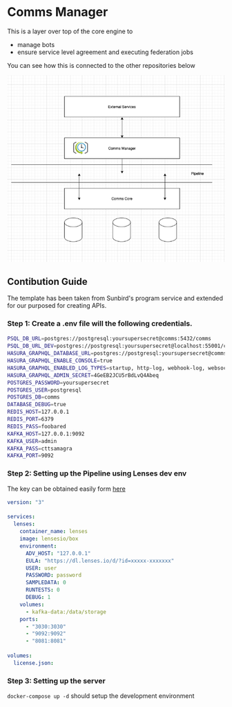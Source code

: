 # Comms Manager

This is a layer over top of the core engine to

- manage bots
- ensure service level agreement and executing federation jobs

You can see how this is connected to the other repositories below

![Connections](./docs/connections.png)

## Contibution Guide

The template has been taken from Sunbird's program service and extended for our purposed for creating APIs.

### Step 1: Create a .env file will the following credentials.

```sh
PSQL_DB_URL=postgres://postgresql:yoursupersecret@comms:5432/comms
PSQL_DB_URL_DEV=postgres://postgresql:yoursupersecret@localhost:55001/comms
HASURA_GRAPHQL_DATABASE_URL=postgres://postgresql:yoursupersecret@comms:5432/comms
HASURA_GRAPHQL_ENABLE_CONSOLE=true
HASURA_GRAPHQL_ENABLED_LOG_TYPES=startup, http-log, webhook-log, websocket-log, query-log
HASURA_GRAPHQL_ADMIN_SECRET=4GeEB2JCU5rBdLvQ4Abeq
POSTGRES_PASSWORD=yoursupersecret
POSTGRES_USER=postgresql
POSTGRES_DB=comms
DATABASE_DEBUG=true
REDIS_HOST=127.0.0.1
REDIS_PORT=6379
REDIS_PASS=foobared
KAFKA_HOST=127.0.0.1:9092
KAFKA_USER=admin
KAFKA_PASS=cttsamagra
KAFKA_PORT=9092
```

### Step 2: Setting up the Pipeline using Lenses dev env

The key can be obtained easily form [here](https://lenses.io/lenses-download/)

```yml
version: "3"

services:
  lenses:
    container_name: lenses
    image: lensesio/box
    environment:
      ADV_HOST: "127.0.0.1"
      EULA: "https://dl.lenses.io/d/?id=xxxxx-xxxxxxx"
      USER: user
      PASSWORD: password
      SAMPLEDATA: 0
      RUNTESTS: 0
      DEBUG: 1
    volumes:
      - kafka-data:/data/storage
    ports:
      - "3030:3030"
      - "9092:9092"
      - "8081:8081"

volumes:
  license.json:
```

### Step 3: Setting up the server

`docker-compose up -d` should setup the development environment
